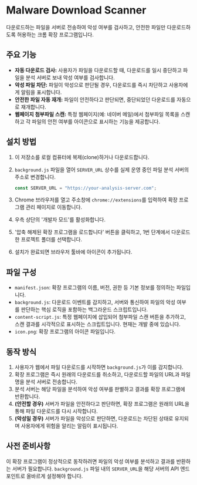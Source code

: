 # Malware Download Scanner

다운로드하는 파일을 서버로 전송하여 악성 여부를 검사하고, 안전한 파일만 다운로드하도록 허용하는 크롬 확장 프로그램입니다.

## 주요 기능

*   **자동 다운로드 검사:** 사용자가 파일을 다운로드할 때, 다운로드를 일시 중단하고 파일을 분석 서버로 보내 악성 여부를 검사합니다.
*   **악성 파일 차단:** 파일이 악성으로 판단될 경우, 다운로드를 즉시 차단하고 사용자에게 알림을 표시합니다.
*   **안전한 파일 자동 재개:** 파일이 안전하다고 판단되면, 중단되었던 다운로드를 자동으로 재개합니다.
*   **웹페이지 첨부파일 스캔:** 특정 웹페이지(예: 네이버 메일)에서 첨부파일 목록을 스캔하고 각 파일의 안전 여부를 아이콘으로 표시하는 기능을 제공합니다.

## 설치 방법

1.  이 저장소를 로컬 컴퓨터에 복제(clone)하거나 다운로드합니다.
2.  `background.js` 파일을 열어 `SERVER_URL` 상수를 실제 운영 중인 파일 분석 서버의 주소로 변경합니다.

    ```javascript
    const SERVER_URL = "https://your-analysis-server.com";
    ```
4.  Chrome 브라우저를 열고 주소창에 `chrome://extensions`를 입력하여 확장 프로그램 관리 페이지로 이동합니다.
5.  우측 상단의 '개발자 모드'를 활성화합니다.
6.  '압축 해제된 확장 프로그램을 로드합니다' 버튼을 클릭하고, 1번 단계에서 다운로드한 프로젝트 폴더를 선택합니다.
7.  설치가 완료되면 브라우저 툴바에 아이콘이 추가됩니다.

## 파일 구성

*   `manifest.json`: 확장 프로그램의 이름, 버전, 권한 등 기본 정보를 정의하는 파일입니다.
*   `background.js`: 다운로드 이벤트를 감지하고, 서버와 통신하여 파일의 악성 여부를 판단하는 핵심 로직을 포함하는 백그라운드 스크립트입니다.
*   `content-script.js`: 특정 웹페이지에 삽입되어 첨부파일 스캔 버튼을 추가하고, 스캔 결과를 시각적으로 표시하는 스크립트입니다. 현재는 개발 중에 있습니다.
*   `icon.png`: 확장 프로그램의 아이콘 파일입니다.

## 동작 방식

1.  사용자가 웹에서 파일 다운로드를 시작하면 `background.js`가 이를 감지합니다.
2.  확장 프로그램은 즉시 원래의 다운로드를 취소하고, 다운로드할 파일의 URL과 파일명을 분석 서버로 전송합니다.
3.  분석 서버는 해당 파일을 분석하여 악성 여부를 판별하고 결과를 확장 프로그램에 반환합니다.
4.  **(안전할 경우)** 서버가 파일을 안전하다고 판단하면, 확장 프로그램은 원래의 URL을 통해 파일 다운로드를 다시 시작합니다.
5.  **(악성일 경우)** 서버가 파일을 악성으로 판단하면, 다운로드는 차단된 상태로 유지되며 사용자에게 위험을 알리는 알림이 표시됩니다.

## 사전 준비사항

이 확장 프로그램이 정상적으로 동작하려면 파일의 악성 여부를 분석하고 결과를 반환하는 서버가 필요합니다. `background.js` 파일 내의 `SERVER_URL`을 해당 서버의 API 엔드포인트로 올바르게 설정해야 합니다.
